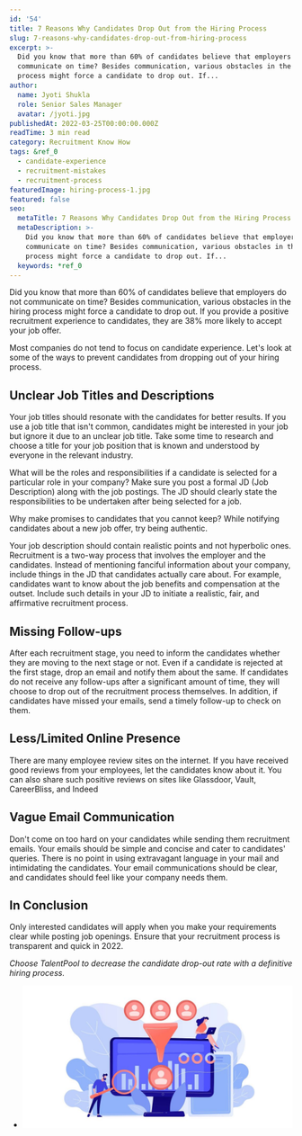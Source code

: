 ```yaml
---
id: '54'
title: 7 Reasons Why Candidates Drop Out from the Hiring Process
slug: 7-reasons-why-candidates-drop-out-from-hiring-process
excerpt: >-
  Did you know that more than 60% of candidates believe that employers do not
  communicate on time? Besides communication, various obstacles in the hiring
  process might force a candidate to drop out. If...
author:
  name: Jyoti Shukla
  role: Senior Sales Manager
  avatar: /jyoti.jpg
publishedAt: 2022-03-25T00:00:00.000Z
readTime: 3 min read
category: Recruitment Know How
tags: &ref_0
  - candidate-experience
  - recruitment-mistakes
  - recruitment-process
featuredImage: hiring-process-1.jpg
featured: false
seo:
  metaTitle: 7 Reasons Why Candidates Drop Out from the Hiring Process
  metaDescription: >-
    Did you know that more than 60% of candidates believe that employers do not
    communicate on time? Besides communication, various obstacles in the hiring
    process might force a candidate to drop out. If...
  keywords: *ref_0
---
```


Did you know that more than 60% of candidates believe that employers do not communicate on time? Besides communication, various obstacles in the hiring process might force a candidate to drop out. If you provide a positive recruitment experience to candidates, they are 38% more likely to accept your job offer.

<!--more-->

Most companies do not tend to focus on candidate experience. Let's look at some of the ways to prevent candidates from dropping out of your hiring process.

## **Unclear Job Titles and Descriptions**

Your job titles should resonate with the candidates for better results. If you use a job title that isn't common, candidates might be interested in your job but ignore it due to an unclear job title. Take some time to research and choose a title for your job position that is known and understood by everyone in the relevant industry.

What will be the roles and responsibilities if a candidate is selected for a particular role in your company? Make sure you post a formal JD (Job Description) along with the job postings. The JD should clearly state the responsibilities to be undertaken after being selected for a job.

Why make promises to candidates that you cannot keep? While notifying candidates about a new job offer, try being authentic.

Your job description should contain realistic points and not hyperbolic ones. Recruitment is a two-way process that involves the employer and the candidates. Instead of mentioning fanciful information about your company, include things in the JD that candidates actually care about. For example, candidates want to know about the job benefits and compensation at the outset. Include such details in your JD to initiate a realistic, fair, and affirmative recruitment process.

## **Missing Follow-ups**

After each recruitment stage, you need to inform the candidates whether they are moving to the next stage or not. Even if a candidate is rejected at the first stage, drop an email and notify them about the same. If candidates do not receive any follow-ups after a significant amount of time, they will choose to drop out of the recruitment process themselves. In addition, if candidates have missed your emails, send a timely follow-up to check on them.

## **Less/Limited Online Presence**

There are many employee review sites on the internet. If you have received good reviews from your employees, let the candidates know about it. You can also share such positive reviews on sites like Glassdoor, Vault, CareerBliss, and Indeed

## **Vague Email Communication**

Don't come on too hard on your candidates while sending them recruitment emails. Your emails should be simple and concise and cater to candidates' queries. There is no point in using extravagant language in your mail and intimidating the candidates. Your email communications should be clear, and candidates should feel like your company needs them.

## **In Conclusion**

Only interested candidates will apply when you make your requirements clear while posting job openings. Ensure that your recruitment process is transparent and quick in 2022. 

_Choose TalentPool to decrease the candidate drop-out rate with a definitive hiring process._

- ![hiring-process](images/hiring-process-1-1024x538.jpg)
